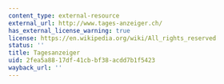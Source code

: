 ```yaml
---
content_type: external-resource
external_url: http://www.tages-anzeiger.ch/
has_external_license_warning: true
license: https://en.wikipedia.org/wiki/All_rights_reserved
status: ''
title: Tagesanzeiger
uid: 2fea5a88-17df-41cb-bf38-acdd7b1f5423
wayback_url: ''
---
```

